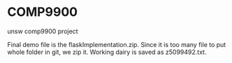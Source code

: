 # COMP9900
unsw comp9900 project

Final demo file is the flaskImplementation.zip. Since it is too many file to put whole folder in git, we zip it.
Working dairy is saved as z5099492.txt.
